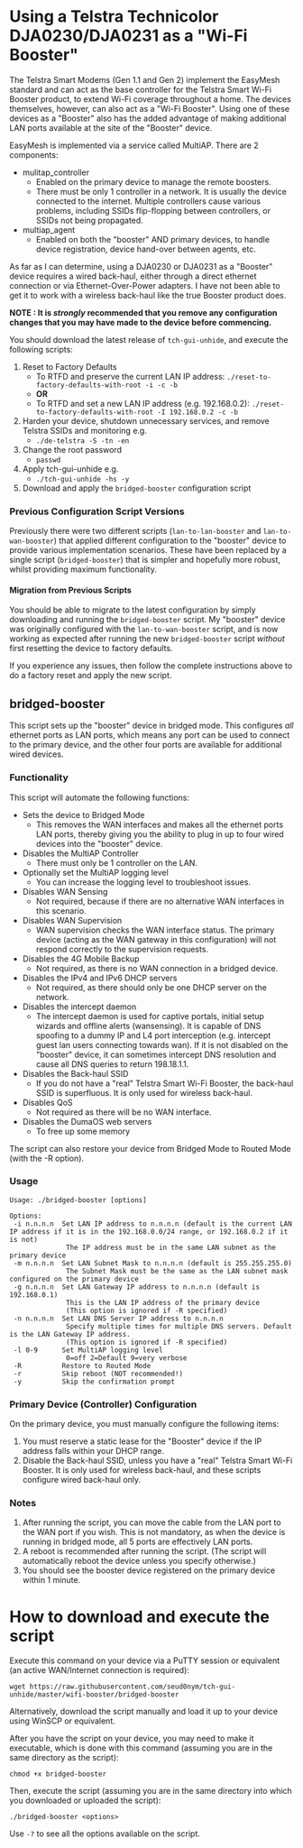 # Using a Telstra Technicolor DJA0230/DJA0231 as a "Wi-Fi Booster"
The Telstra Smart Modems (Gen 1.1 and Gen 2) implement the EasyMesh standard and can act as the base controller for the Telstra Smart Wi-Fi Booster product, to extend Wi-Fi coverage throughout a home. The devices themselves, however, can also act as a "Wi-Fi Booster". Using one of these devices as a "Booster" also has the added advantage of making additional LAN ports available at the site of the "Booster" device.

EasyMesh is implemented via a service called MultiAP. There are 2 components:
- mulitap_controller
    - Enabled on the primary device to manage the remote boosters. 
    - There must be only 1 controller in a network. It is usually the device connected to the internet. Multiple controllers cause various problems, including SSIDs flip-flopping between controllers, or SSIDs not being propagated.
- multiap_agent
    - Enabled on both the "booster" AND primary devices, to handle device registration, device hand-over between agents, etc.

As far as I can determine, using a DJA0230 or DJA0231 as a "Booster" device requires a wired back-haul, either through a direct ethernet connection or via Ethernet-Over-Power adapters. I have not been able to get it to work with a wireless back-haul like the true Booster product does.

**NOTE : It is *strongly* recommended that you remove any configuration changes that you may have made to the device before commencing.**

You should download the latest release of `tch-gui-unhide`, and execute the following scripts:
1. Reset to Factory Defaults
    - To RTFD and preserve the current LAN IP address: `./reset-to-factory-defaults-with-root -i -c -b`
    - **OR**
    - To RTFD and set a new LAN IP address (e.g. 192.168.0.2): `./reset-to-factory-defaults-with-root -I 192.168.0.2 -c -b`
2. Harden your device, shutdown unnecessary services, and remove Telstra SSIDs and monitoring e.g.
    - `./de-telstra -S -tn -en`
3. Change the root password
    - `passwd`
4. Apply tch-gui-unhide e.g.
    - `./tch-gui-unhide -hs -y`
5. Download and apply the `bridged-booster` configuration script

### Previous Configuration Script Versions
Previously there were two different scripts (`lan-to-lan-booster` and `lan-to-wan-booster`) that applied different configuration to the "booster" device to provide various implementation scenarios. These have been replaced by a single script (`bridged-booster`) that is simpler and hopefully more robust, whilst providing maximum functionality.

#### Migration from Previous Scripts
You should be able to migrate to the latest configuration by simply downloading and running the `bridged-booster` script. My "booster" device was originally configured with the `lan-to-wan-booster` script, and is now working as expected after running the new `bridged-booster` script *without* first resetting the device to factory defaults.

If you experience any issues, then follow the complete instructions above to do a factory reset and apply the new script.

## bridged-booster
This script sets up the "booster" device in bridged mode. This configures *all* ethernet ports as LAN ports, which means any port can be used to connect to the primary device, and the other four ports are available for additional wired devices.

### Functionality
This script will automate the following functions:
- Sets the device to Bridged Mode
    - This removes the WAN interfaces and makes all the ethernet ports LAN ports, thereby giving you the ability to plug in up to four wired devices into the "booster" device.
- Disables the MultiAP Controller
    - There must only be 1 controller on the LAN.
- Optionally set the MultiAP logging level
    - You can increase the logging level to troubleshoot issues.
- Disables WAN Sensing 
    - Not required, because if there are no alternative WAN interfaces in this scenario.
- Disables WAN Supervision
    - WAN supervision checks the WAN interface status. The primary device (acting as the WAN gateway in this configuration) will not respond correctly to the supervision requests.
- Disables the 4G Mobile Backup
    - Not required, as there is no WAN connection in a bridged device.
- Disables the IPv4 and IPv6 DHCP servers
    - Not required, as there should only be one DHCP server on the network.
- Disables the intercept daemon
    - The intercept daemon is used for captive portals, initial setup wizards and offline alerts (wansensing). It is capable of DNS spoofing to a dummy IP and L4 port interception (e.g. intercept guest lan users connecting towards wan). If it is not disabled on the "booster" device, it can sometimes intercept DNS resolution and cause all DNS queries to return 198.18.1.1.
- Disables the Back-haul SSID
    - If you do not have a "real" Telstra Smart Wi-Fi Booster, the back-haul SSID is superfluous. It is only used for wireless back-haul.
- Disables QoS
    - Not required as there will be no WAN interface.
- Disables the DumaOS web servers
    - To free up some memory

The script can also restore your device from Bridged Mode to Routed Mode (with the -R option).

### Usage
```
Usage: ./bridged-booster [options]

Options:
 -i n.n.n.n  Set LAN IP address to n.n.n.n (default is the current LAN IP address if it is in the 192.168.0.0/24 range, or 192.168.0.2 if it is not)
              The IP address must be in the same LAN subnet as the primary device
 -m n.n.n.n  Set LAN Subnet Mask to n.n.n.n (default is 255.255.255.0)
              The Subnet Mask must be the same as the LAN subnet mask configured on the primary device
 -g n.n.n.n  Set LAN Gateway IP address to n.n.n.n (default is 192.168.0.1)
              This is the LAN IP address of the primary device
              (This option is ignored if -R specified)
 -n n.n.n.n  Set LAN DNS Server IP address to n.n.n.n 
              Specify multiple times for multiple DNS servers. Default is the LAN Gateway IP address.
              (This option is ignored if -R specified)
 -l 0-9      Set MultiAP logging level 
              0=off 2=Default 9=very verbose
 -R          Restore to Routed Mode
 -r          Skip reboot (NOT recommended!)
 -y          Skip the confirmation prompt
```

### Primary Device (Controller) Configuration
On the primary device, you must manually configure the following items:
1. You must reserve a static lease for the "Booster" device if the IP address falls within your DHCP range.
2. Disable the Back-haul SSID, unless you have a "real" Telstra Smart Wi-Fi Booster. It is only used for wireless back-haul, and these scripts configure wired back-haul only.

### Notes
1. After running the script, you can move the cable from the LAN port to the WAN port if you wish. This is not mandatory, as when the device is running in bridged mode, all 5 ports are effectively LAN ports.
2. A reboot is recommended after running the script. (The script will automatically reboot the device unless you specify otherwise.)
3. You should see the booster device registered on the primary device within 1 minute. 

# How to download and execute the script
Execute this command on your device via a PuTTY session or equivalent (an active WAN/Internet connection is required):
```
wget https://raw.githubusercontent.com/seud0nym/tch-gui-unhide/master/wifi-booster/bridged-booster 
```

Alternatively, download the script manually and load it up to your device using WinSCP or equivalent.

After you have the script on your device, you may need to make it executable, which is done with this command (assuming you are in the same directory as the script):
```
chmod +x bridged-booster
```

Then, execute the script (assuming you are in the same directory into which you downloaded or uploaded the script):
```
./bridged-booster <options>
```
Use `-?` to see all the options available on the script.

